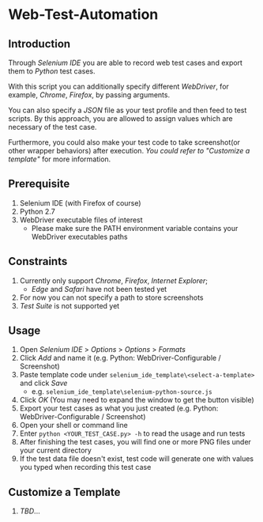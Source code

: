 # Web-Test-Automation

## Introduction

Through _Selenium IDE_ you are able to record web test cases and export them to _Python_ test cases.

With this script you can additionally specify different _WebDriver_,
for example, _Chrome_, _Firefox_, by passing arguments.

You can also specify a _JSON_ file as your test profile and then feed to test scripts.
By this approach, you are allowed to assign values which are necessary of the test case.

Furthermore, you could also make your test code to take screenshot(or other wrapper behaviors) after execution.
_You could refer to "Customize a template"_ for more information.


## Prerequisite

1. Selenium IDE (with Firefox of course)
2. Python 2.7
3. WebDriver executable files of interest
    - Please make sure the PATH environment variable contains your WebDriver executables paths

## Constraints

1. Currently only support _Chrome_, _Firefox_, _Internet Explorer_;
    - _Edge_ and _Safari_ have not been tested yet
2. For now you can not specify a path to store screenshots
3. _Test Suite_ is not supported yet

## Usage

1. Open _Selenium IDE_ > _Options_ > _Options_ > _Formats_
2. Click _Add_ and name it (e.g. Python: WebDriver-Configurable / Screenshot)
3. Paste template code under `selenium_ide_template\<select-a-template>` and click _Save_
    - e.g. `selenium_ide_template\selenium-python-source.js`
4. Click _OK_ (You may need to expand the window to get the button visible)
5. Export your test cases as what you just created (e.g. Python: WebDriver-Configurable / Screenshot)
6. Open your shell or command line
7. Enter `python <YOUR_TEST_CASE.py> -h` to read the usage and run tests 
8. After finishing the test cases, you will find one or more PNG files under your current directory
9. If the test data file doesn't exist, test code will generate one with values you typed when recording this test case

## Customize a Template
1. _TBD_...